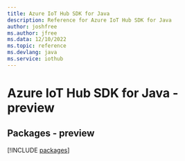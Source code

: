 ```yaml
---
title: Azure IoT Hub SDK for Java
description: Reference for Azure IoT Hub SDK for Java
author: joshfree
ms.author: jfree
ms.data: 12/10/2022
ms.topic: reference
ms.devlang: java
ms.service: iothub
---
```

# Azure IoT Hub SDK for Java - preview
## Packages - preview
[!INCLUDE [packages](iot-hub-index.md)]